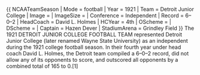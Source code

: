 {{ NCAATeamSeason | Mode = football | Year = 1921 | Team = Detroit Junior College | Image = | ImageSize = | Conference = Independent | Record = 6–0–2 | HeadCoach = David L. Holmes | HCYear = 4th | OScheme = | DScheme = | Captain = Hazen Dever | StadiumArena = Grindley Field }} The 1921 DETROIT JUNIOR COLLEGE FOOTBALL TEAM represented Detroit Junior College (later renamed Wayne State University) as an independent during the 1921 college football season. In their fourth year under head coach David L. Holmes, the Detroit team compiled a 6–0–2 record, did not allow any of its opponents to score, and outscored all opponents by a combined total of 165 to 0.[1]

